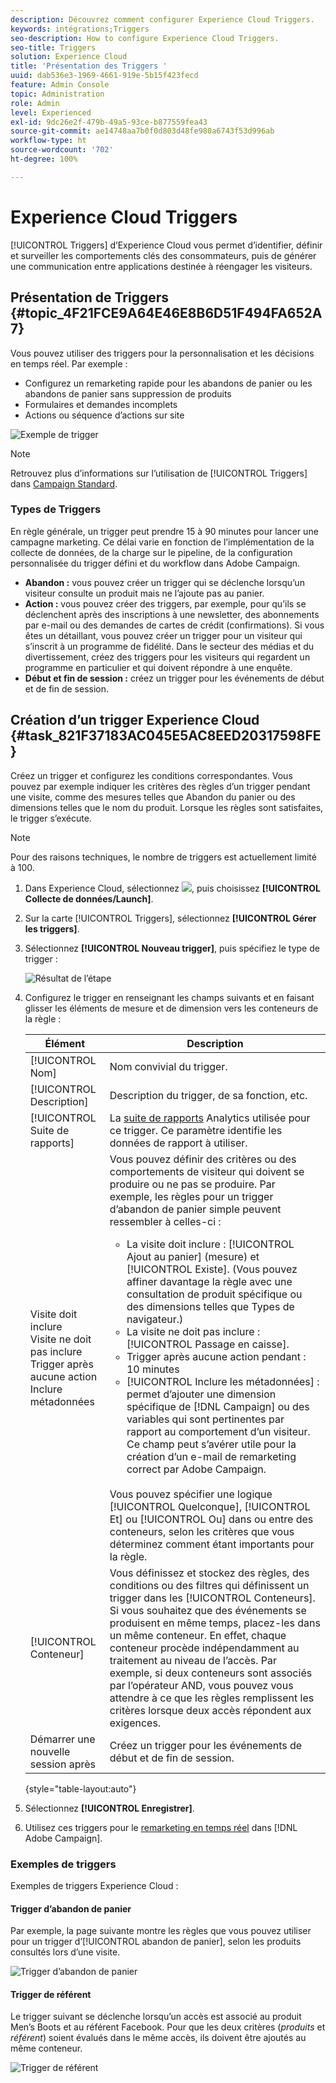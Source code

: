 ```yaml
---
description: Découvrez comment configurer Experience Cloud Triggers.
keywords: intégrations;Triggers
seo-description: How to configure Experience Cloud Triggers.
seo-title: Triggers
solution: Experience Cloud
title: 'Présentation des Triggers '
uuid: dab536e3-1969-4661-919e-5b15f423fecd
feature: Admin Console
topic: Administration
role: Admin
level: Experienced
exl-id: 9dc26e2f-479b-49a5-93ce-b877559fea43
source-git-commit: ae14748aa7b0f0d803d48fe980a6743f53d996ab
workflow-type: ht
source-wordcount: '702'
ht-degree: 100%

---
```


# Experience Cloud Triggers

[!UICONTROL Triggers] dʼExperience Cloud vous permet dʼidentifier, définir et surveiller les comportements clés des consommateurs, puis de générer une communication entre applications destinée à réengager les visiteurs.

## Présentation de Triggers {#topic_4F21FCE9A64E46E8B6D51F494FA652A7}

Vous pouvez utiliser des triggers pour la personnalisation et les décisions en temps réel. Par exemple :

* Configurez un remarketing rapide pour les abandons de panier ou les abandons de panier sans suppression de produits
* Formulaires et demandes incomplets
* Actions ou séquence d’actions sur site

![Exemple de trigger](assets/trigger-abandonment-2.png)

>[!NOTE]
>
>Retrouvez plus d’informations sur l’utilisation de [!UICONTROL Triggers] dans [Campaign Standard](https://experienceleague.adobe.com/docs/campaign-standard/using/integrating-with-adobe-cloud/working-with-campaign-and-triggers/using-triggers-in-campaign.html?lang=fr).

### Types de Triggers

En règle générale, un trigger peut prendre 15 à 90 minutes pour lancer une campagne marketing. Ce délai varie en fonction de l’implémentation de la collecte de données, de la charge sur le pipeline, de la configuration personnalisée du trigger défini et du workflow dans Adobe Campaign.

* **Abandon :** vous pouvez créer un trigger qui se déclenche lorsqu’un visiteur consulte un produit mais ne l’ajoute pas au panier.
* **Action :** vous pouvez créer des triggers, par exemple, pour qu’ils se déclenchent après des inscriptions à une newsletter, des abonnements par e-mail ou des demandes de cartes de crédit (confirmations). Si vous êtes un détaillant, vous pouvez créer un trigger pour un visiteur qui s’inscrit à un programme de fidélité. Dans le secteur des médias et du divertissement, créez des triggers pour les visiteurs qui regardent un programme en particulier et qui doivent répondre à une enquête.
* **Début et fin de session :** créez un trigger pour les événements de début et de fin de session.

## Création d’un trigger Experience Cloud {#task_821F37183AC045E5AC8EED20317598FE}

Créez un trigger et configurez les conditions correspondantes. Vous pouvez par exemple indiquer les critères des règles d’un trigger pendant une visite, comme des mesures telles que Abandon du panier ou des dimensions telles que le nom du produit. Lorsque les règles sont satisfaites, le trigger s’exécute.

>[!NOTE]
>
>Pour des raisons techniques, le nombre de triggers est actuellement limité à 100.

1. Dans Experience Cloud, sélectionnez ![](assets/menu-icon.png), puis choisissez **[!UICONTROL Collecte de données/Launch]**.
2. Sur la carte [!UICONTROL Triggers], sélectionnez **[!UICONTROL Gérer les triggers]**.
3. Sélectionnez **[!UICONTROL Nouveau trigger]**, puis spécifiez le type de trigger :

   ![Résultat de l’étape](assets/add-trigger.png)

4. Configurez le trigger en renseignant les champs suivants et en faisant glisser les éléments de mesure et de dimension vers les conteneurs de la règle :

   | Élément | Description |
   |--- |--- |
   | [!UICONTROL Nom] | Nom convivial du trigger. |
   | [!UICONTROL Description] | Description du trigger, de sa fonction, etc. |
   | [!UICONTROL Suite de rapports] | La [suite de rapports](https://experienceleague.adobe.com/docs/analytics/admin/manage-report-suites/report-suites-admin.html?lang=fr) Analytics utilisée pour ce trigger. Ce paramètre identifie les données de rapport à utiliser. |
   | Visite doit inclure<br>Visite ne doit pas inclure<br>Trigger après aucune action<br>Inclure métadonnées | Vous pouvez définir des critères ou des comportements de visiteur qui doivent se produire ou ne pas se produire. Par exemple, les règles pour un trigger d’abandon de panier simple peuvent ressembler à celles-ci :<ul><li>La visite doit inclure : [!UICONTROL Ajout au panier] (mesure) et [!UICONTROL Existe]. (Vous pouvez affiner davantage la règle avec une consultation de produit spécifique ou des dimensions telles que Types de navigateur.)</li><li>La visite ne doit pas inclure : [!UICONTROL Passage en caisse].</li><li>Trigger après aucune action pendant : 10 minutes</li><li>[!UICONTROL Inclure les métadonnées] : permet d’ajouter une dimension spécifique de [!DNL Campaign] ou des variables qui sont pertinentes par rapport au comportement d’un visiteur. Ce champ peut s’avérer utile pour la création d’un e-mail de remarketing correct par Adobe Campaign.</li></ul><br>Vous pouvez spécifier une logique [!UICONTROL Quelconque], [!UICONTROL Et] ou [!UICONTROL Ou] dans ou entre des conteneurs, selon les critères que vous déterminez comment étant importants pour la règle. |
   | [!UICONTROL Conteneur] | Vous définissez et stockez des règles, des conditions ou des filtres qui définissent un trigger dans les [!UICONTROL Conteneurs]. Si vous souhaitez que des événements se produisent en même temps, placez-les dans un même conteneur. En effet, chaque conteneur procède indépendamment au traitement au niveau de l’accès. Par exemple, si deux conteneurs sont associés par l’opérateur AND, vous pouvez vous attendre à ce que les règles remplissent les critères lorsque deux accès répondent aux exigences. |
   | Démarrer une nouvelle session après | Créez un trigger pour les événements de début et de fin de session. |

   {style=&quot;table-layout:auto&quot;}

5. Sélectionnez **[!UICONTROL Enregistrer]**.
6. Utilisez ces triggers pour le [remarketing en temps réel](https://experienceleague.adobe.com/docs/campaign-standard/using/integrating-with-adobe-cloud/working-with-campaign-and-triggers/about-adobe-experience-cloud-triggers.html?lang=fr) dans [!DNL Adobe Campaign].

### Exemples de triggers

Exemples de triggers Experience Cloud :

#### Trigger d’abandon de panier

Par exemple, la page suivante montre les règles que vous pouvez utiliser pour un trigger d’[!UICONTROL abandon de panier], selon les produits consultés lors d’une visite.

![Trigger dʼabandon de panier](assets/abandonment-trigger.png)

#### Trigger de référent

Le trigger suivant se déclenche lorsqu’un accès est associé au produit Men’s Boots et au référent Facebook. Pour que les deux critères (*produits* et *référent*) soient évalués dans le même accès, ils doivent être ajoutés au même conteneur.

![Trigger de référent](assets/fb-boots-promo.png)
